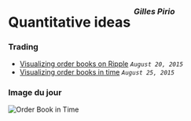 # Quantitative ideas <sup><sup><sup><i>Gilles Pirio</i></sup></sup></sup>

### Trading

* [Visualizing order books on Ripple](http://nbviewer.ipython.org/github/gip/techtrading/blob/master/ripple/OrderbooksRipple.ipynb) <code><i>August 20, 2015</i></code>
* [Visualizing order books in time](http://nbviewer.ipython.org/github/gip/techtrading/blob/master/ripple/VisualizingOrderBookTime.ipynb) <code><i>August 25, 2015</i></code>

### Image du jour

![Order Book in Time](https://raw.githubusercontent.com/gip/techtrading/master/img/order_book_time.png)
